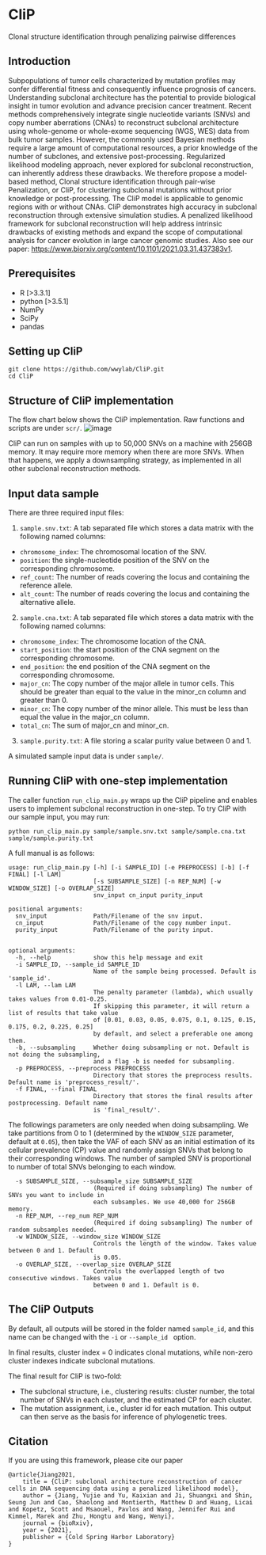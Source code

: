 # CliP
Clonal structure identification through penalizing pairwise differences

## Introduction
Subpopulations of tumor cells characterized by mutation profiles may confer differential fitness and consequently influence prognosis of cancers. Understanding subclonal architecture has the potential to provide biological insight in tumor evolution and advance precision cancer treatment. Recent methods comprehensively integrate single nucleotide variants (SNVs) and copy number aberrations (CNAs) to reconstruct subclonal architecture using whole-genome or whole-exome sequencing (WGS, WES) data from bulk tumor samples. However, the commonly used Bayesian methods require a large amount of computational resources, a prior knowledge of the number of subclones, and extensive post-processing. Regularized likelihood modeling approach, never explored for subclonal reconstruction, can inherently address these drawbacks. We therefore propose a model-based method, Clonal structure identification through pair-wise Penalization, or CliP, for clustering subclonal mutations without prior knowledge or post-processing. The CliP model is applicable to genomic regions with or without CNAs. CliP demonstrates high accuracy in subclonal reconstruction through extensive simulation studies. A penalized likelihood framework for subclonal reconstruction will help address intrinsic drawbacks of existing methods and expand the scope of computational analysis for cancer evolution in large cancer genomic studies. Also see our paper: https://www.biorxiv.org/content/10.1101/2021.03.31.437383v1.


## Prerequisites
- R [>3.3.1]
- python [>3.5.1]
- NumPy
- SciPy
- pandas

## Setting up CliP
```
git clone https://github.com/wwylab/CliP.git
cd CliP
```

## Structure of CliP implementation
The flow chart below shows the CliP implementation. Raw functions and scripts are under `scr/`. 
![image](https://user-images.githubusercontent.com/14543452/114482762-bf4c1480-9bcc-11eb-8c96-a944611e91d7.png)

CliP can run on samples with up to 50,000 SNVs on a machine with 256GB memory. It may require more memory when there are more SNVs. When that happens, we apply a downsampling strategy, as implemented in all other subclonal reconstruction methods. 

## Input data sample
There are three required input files:

1. ```sample.snv.txt```: A tab separated file which stores a data matrix with the following named columns:
* ```chromosome_index```: The chromosomal location of the SNV.
* ```position```: the single-nucleotide position of the SNV on the corresponding chromosome.
* ```ref_count```: The number of reads covering the locus and containing the reference allele.
* ```alt_count```: The number of reads covering the locus and containing the alternative allele.

2. ```sample.cna.txt```: A tab separated file which stores a data matrix with the following named columns:
* ```chromosome_index```: The chromosome location of the CNA.
* ```start_position```: the start position of the CNA segment on the corresponding chromosome.
* ```end_position```: the end position of the CNA segment on the corresponding chromosome.
* ```major_cn```: The copy number of the major allele in tumor cells. This should be greater than equal to the value in the minor_cn column and greater than 0.
* ```minor_cn```: The copy number of the minor allele. This must be less than equal the value in the major_cn column.
* ```total_cn```: The sum of major_cn and minor_cn.

3. ```sample.purity.txt```: A file storing a scalar purity value between 0 and 1.

A simulated sample input data is under `sample/`. 


## Running CliP with one-step implementation

The caller function `run_clip_main.py` wraps up the CliP pipeline and enables users to implement subclonal reconstruction in one-step. To try CliP with our sample input, you may run:
```
python run_clip_main.py sample/sample.snv.txt sample/sample.cna.txt sample/sample.purity.txt
````

A full manual is as follows:

```
usage: run_clip_main.py [-h] [-i SAMPLE_ID] [-e PREPROCESS] [-b] [-f FINAL] [-l LAM] 
                        [-s SUBSAMPLE_SIZE] [-n REP_NUM] [-w WINDOW_SIZE] [-o OVERLAP_SIZE]
                        snv_input cn_input purity_input

positional arguments:
  snv_input             Path/Filename of the snv input.
  cn_input              Path/Filename of the copy number input.
  purity_input          Path/Filename of the purity input.


optional arguments:
  -h, --help            show this help message and exit
  -i SAMPLE_ID, --sample_id SAMPLE_ID
                        Name of the sample being processed. Default is 'sample_id'.
  -l LAM, --lam LAM
                        The penalty parameter (lambda), which usually takes values from 0.01-0.25. 
                        If skipping this parameter, it will return a list of results that take value 
                        of [0.01, 0.03, 0.05, 0.075, 0.1, 0.125, 0.15, 0.175, 0.2, 0.225, 0.25] 
                        by default, and select a preferable one among them.
  -b, --subsampling     Whether doing subsampling or not. Default is not doing the subsampling, 
                        and a flag -b is needed for subsampling.
  -p PREPROCESS, --preprocess PREPROCESS
                        Directory that stores the preprocess results. Default name is 'preprocess_result/'.
  -f FINAL, --final FINAL
                        Directory that stores the final results after postprocessing. Default name
                        is 'final_result/'.
```

The followings parameters are only needed when doing subsampling. We take partitions from 0 to 1 (determined by the `WINDOW_SIZE` parameter, default at `0.05`), then take the VAF of each SNV as an initial estimation of its cellular prevalence (CP) value and randomly assign SNVs that belong to their corresponding windows. The number of sampled SNV is proportional to number of total SNVs belonging to each window. 
```
  -s SUBSAMPLE_SIZE, --subsample_size SUBSAMPLE_SIZE
                        (Required if doing subsampling) The number of SNVs you want to include in 
                        each subsamples. We use 40,000 for 256GB memory. 
  -n REP_NUM, --rep_num REP_NUM
                        (Required if doing subsampling) The number of random subsamples needed.
  -w WINDOW_SIZE, --window_size WINDOW_SIZE
                        Controls the length of the window. Takes value between 0 and 1. Default 
                        is 0.05.
  -o OVERLAP_SIZE, --overlap_size OVERLAP_SIZE
                        Controls the overlapped length of two consecutive windows. Takes value 
                        between 0 and 1. Default is 0.
```


## The CliP Outputs
By default, all outputs will be stored in the folder named `sample_id`, and this name can be changed with the `-i` or `--sample_id ` option.

In final results, cluster index = 0 indicates clonal mutations, while non-zero cluster indexes indicate subclonal mutations.

The final result for CliP is two-fold:
* The subclonal structure, i.e., clustering results: cluster number, the total number of SNVs in each cluster, and the estimated CP for each cluster.
* The mutation assignment, i.e., cluster id for each mutation. This output can then serve as the basis for inference of phylogenetic trees.

## Citation
If you are using this framework, please cite our paper
```
@article{Jiang2021,
    title = {CliP: subclonal architecture reconstruction of cancer cells in DNA sequencing data using a penalized likelihood model},
    author = {Jiang, Yujie and Yu, Kaixian and Ji, Shuangxi and Shin, Seung Jun and Cao, Shaolong and Montierth, Matthew D and Huang, Licai and Kopetz, Scott and Msaouel, Pavlos and Wang, Jennifer Rui and Kimmel, Marek and Zhu, Hongtu and Wang, Wenyi},
    journal = {bioRxiv},
    year = {2021},
    publisher = {Cold Spring Harbor Laboratory}
}
```
